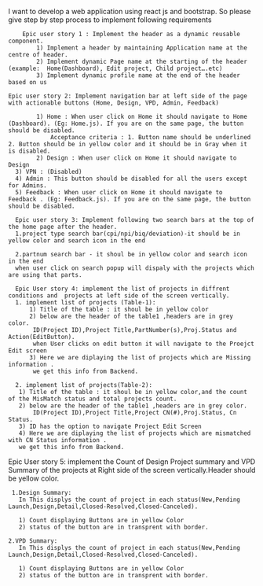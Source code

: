 I want to develop a web application using react js and bootstrap. So please give step by step process to implement following requirements
		
		Epic user story 1 : Implement the header as a dynamic reusable component.
			1) Implement a header by maintaining Application name at the centre of header.
			2) Implement dynamic Page name at the starting of the header (example:  Home(Dashboard), Edit project, Child project….etc)
			3) Implement dynamic profile name at the end of the header based on us

    Epic user story 2: Implement navigation bar at left side of the page with actionable buttons (Home, Design, VPD, Admin, Feedback)
		
			1) Home : When user click on Home it should navigate to Home (Dashboard). (Eg: Home.js). If you are on the same page, the button should be disabled.
				Acceptance criteria : 1. Button name should be underlined  2. Button should be in yellow color and it should be in Gray when it is disabled.
			2) Design : When user click on Home it should navigate to  Design
      3) VPN : (Disabled)
      4) Admin : This button should be disabled for all the users except for Admins.
      5) Feedback : When user click on Home it should navigate to  Feedback . (Eg: Feedback.js). If you are on the same page, the button should be disabled.

      Epic user story 3: Implement following two search bars at the top of the home page after the header.
      1.project type search bar(cpi/npi/biq/deviation)-it should be in yellow color and search icon in the end

      2.partnum search bar - it shoul be in yellow color and search icon in the end
      when user click on search popup will dispaly with the projects which are using that parts.
      
      Epic User story 4: implement the list of projects in diffrent conditions and  projects at left side of the screen vertically.
      1. implement list of projects (Table-1):
          1) Title of the table : it shoul be in yellow color
          2) below are the header of the table1 ,headers are in grey color.
           ID(Project ID),Project Title,PartNumber(s),Proj.Status and Action(EditButton).
           when User clicks on edit button it will navigate to the Proejct Edit screen
          3) Here we are diplaying the list of projects which are Missing information .
           we get this info from Backend.

      2. implement list of projects(Table-2):
       1) Title of the table : it shoul be in yellow color,and the count of the MisMatch status and total projects count.
       2) below are the header of the table1 ,headers are in grey color.
           ID(Project ID),Project Title,Project CN(#),Proj.Status, Cn Status.
       3) ID has the option to navigate Project Edit Screen
       4) Here we are diplaying the list of projects which are mismatched with CN Status information .
       we get this info from Backend.

   Epic User story 5: implement the Count of  Design Project summary and VPD Summary of the   projects at Right side of the screen vertically.Header should be yellow color.

     1.Design Summary:
       In This displys the count of project in each status(New,Pending Launch,Design,Detail,Closed-Resolved,Closed-Canceled).

       1) Count displaying Buttons are in yellow Color
       2) status of the button are in transprent with border.
    
    2.VPD Summary:
       In This displys the count of project in each status(New,Pending Launch,Design,Detail,Closed-Resolved,Closed-Canceled).

       1) Count displaying Buttons are in yellow Color
       2) status of the button are in transprent with border.

      

      